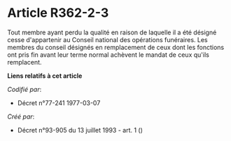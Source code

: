 # Article R362-2-3

Tout membre ayant perdu la qualité en raison de laquelle il a été désigné cesse d'appartenir au Conseil national des
opérations funéraires. Les membres du conseil désignés en remplacement de ceux dont les fonctions ont pris fin avant leur
terme normal achèvent le mandat de ceux qu'ils remplacent.

**Liens relatifs à cet article**

_Codifié par_:

  - Décret n°77-241 1977-03-07

_Créé par_:

  - Décret n°93-905 du 13 juillet 1993 - art. 1 ()
